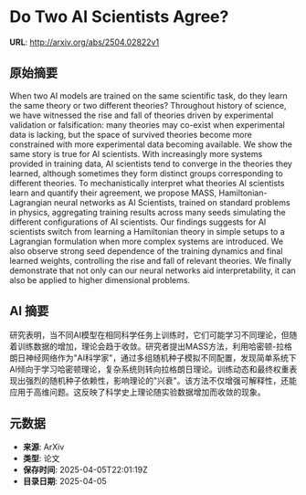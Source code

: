 # Do Two AI Scientists Agree?

**URL**: http://arxiv.org/abs/2504.02822v1

## 原始摘要

When two AI models are trained on the same scientific task, do they learn the
same theory or two different theories? Throughout history of science, we have
witnessed the rise and fall of theories driven by experimental validation or
falsification: many theories may co-exist when experimental data is lacking,
but the space of survived theories become more constrained with more
experimental data becoming available. We show the same story is true for AI
scientists. With increasingly more systems provided in training data, AI
scientists tend to converge in the theories they learned, although sometimes
they form distinct groups corresponding to different theories. To
mechanistically interpret what theories AI scientists learn and quantify their
agreement, we propose MASS, Hamiltonian-Lagrangian neural networks as AI
Scientists, trained on standard problems in physics, aggregating training
results across many seeds simulating the different configurations of AI
scientists. Our findings suggests for AI scientists switch from learning a
Hamiltonian theory in simple setups to a Lagrangian formulation when more
complex systems are introduced. We also observe strong seed dependence of the
training dynamics and final learned weights, controlling the rise and fall of
relevant theories. We finally demonstrate that not only can our neural networks
aid interpretability, it can also be applied to higher dimensional problems.


## AI 摘要

研究表明，当不同AI模型在相同科学任务上训练时，它们可能学习不同理论，但随着训练数据的增加，理论会趋于收敛。研究者提出MASS方法，利用哈密顿-拉格朗日神经网络作为"AI科学家"，通过多组随机种子模拟不同配置，发现简单系统下AI倾向于学习哈密顿理论，复杂系统则转向拉格朗日理论。训练动态和最终权重表现出强烈的随机种子依赖性，影响理论的"兴衰"。该方法不仅增强可解释性，还能应用于高维问题。这反映了科学史上理论随实验数据增加而收敛的现象。

## 元数据

- **来源**: ArXiv
- **类型**: 论文
- **保存时间**: 2025-04-05T22:01:19Z
- **目录日期**: 2025-04-05
